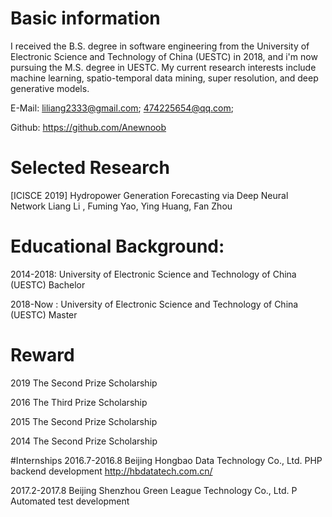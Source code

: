 # Basic information
I received the B.S. degree in software engineering from the University of Electronic Science and Technology of China (UESTC) in 2018, and i'm now pursuing the M.S. degree in UESTC. My current research interests include machine learning, spatio-temporal data mining, super resolution, and deep generative models.

E-Mail: liliang2333@gmail.com;  474225654@qq.com;

Github: https://github.com/Anewnoob

# Selected Research
[ICISCE 2019] Hydropower Generation Forecasting via Deep Neural Network
Liang Li , Fuming Yao, Ying Huang, Fan Zhou

# Educational Background:
2014-2018: University of Electronic Science and Technology of China (UESTC)  Bachelor

2018-Now : University of Electronic Science and Technology of China (UESTC)  Master
        
# Reward
2019 The Second Prize Scholarship

2016 The Third Prize Scholarship

2015 The Second Prize Scholarship

2014 The Second Prize Scholarship

#Internships
2016.7-2016.8 Beijing Hongbao Data Technology Co., Ltd. PHP backend development
http://hbdatatech.com.cn/

2017.2-2017.8 Beijing Shenzhou Green League Technology Co., Ltd. P Automated test development
